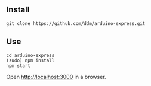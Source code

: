Install
-------

    git clone https://github.com/ddm/arduino-express.git

Use
---

    cd arduino-express
    (sudo) npm install
    npm start

Open [http://localhost:3000](http://localhost:3000) in a browser.
